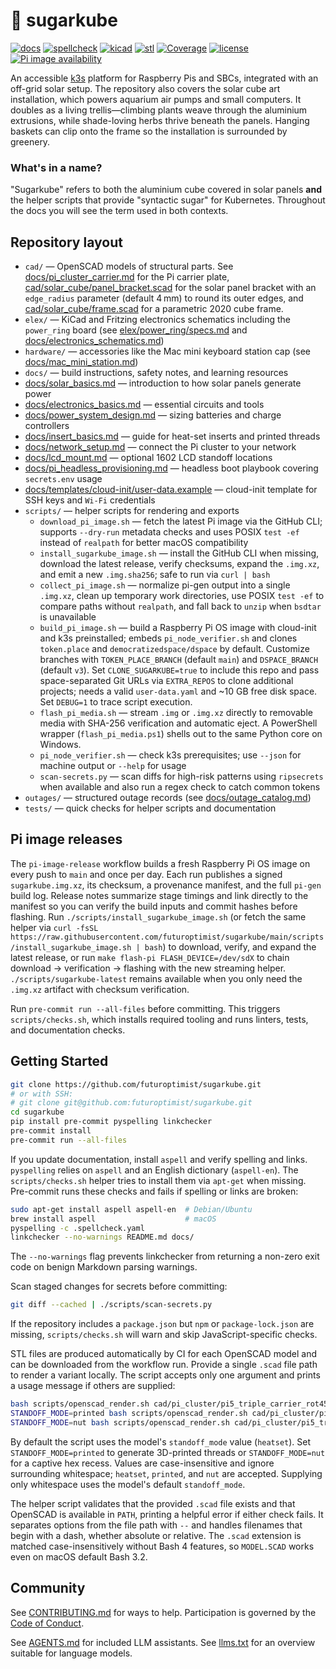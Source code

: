 # 🍧 sugarkube

[![docs](https://github.com/futuroptimist/sugarkube/actions/workflows/docs.yml/badge.svg?branch=main)](https://github.com/futuroptimist/sugarkube/actions/workflows/docs.yml)
[![spellcheck](https://github.com/futuroptimist/sugarkube/actions/workflows/spellcheck.yml/badge.svg?branch=main)](https://github.com/futuroptimist/sugarkube/actions/workflows/spellcheck.yml)
[![kicad](https://github.com/futuroptimist/sugarkube/actions/workflows/kicad-export.yml/badge.svg?branch=main)](https://github.com/futuroptimist/sugarkube/actions/workflows/kicad-export.yml)
[![stl](https://github.com/futuroptimist/sugarkube/actions/workflows/scad-to-stl.yml/badge.svg?branch=main)](https://github.com/futuroptimist/sugarkube/actions/workflows/scad-to-stl.yml)
[![Coverage](https://codecov.io/gh/futuroptimist/sugarkube/branch/main/graph/badge.svg)](https://codecov.io/gh/futuroptimist/sugarkube)
[![license](https://img.shields.io/github/license/futuroptimist/sugarkube)](LICENSE)
[![Pi image availability](https://img.shields.io/github/v/release/futuroptimist/sugarkube?label=pi%20image)](https://github.com/futuroptimist/sugarkube/releases/latest)

An accessible [k3s](https://k3s.io/) platform for Raspberry Pis and SBCs,
integrated with an off-grid solar setup.
The repository also covers the solar cube art installation, which powers aquarium air pumps and
small computers. It doubles as a living trellis—climbing plants weave through the aluminium
extrusions, while shade-loving herbs thrive beneath the panels. Hanging baskets can clip onto the
frame so the installation is surrounded by greenery.

### What's in a name?

"Sugarkube" refers to both the aluminium cube covered in solar panels **and**
the helper scripts that provide "syntactic sugar" for Kubernetes. Throughout
the docs you will see the term used in both contexts.

## Repository layout

- `cad/` — OpenSCAD models of structural parts. See
  [docs/pi_cluster_carrier.md](docs/pi_cluster_carrier.md) for the Pi carrier plate,
  [cad/solar_cube/panel_bracket.scad](cad/solar_cube/panel_bracket.scad) for the solar
  panel bracket with an `edge_radius` parameter (default 4 mm) to round its outer edges,
  and [cad/solar_cube/frame.scad](cad/solar_cube/frame.scad) for a parametric 2020 cube frame.
- `elex/` — KiCad and Fritzing electronics schematics including the `power_ring`
  board (see [elex/power_ring/specs.md](elex/power_ring/specs.md) and
  [docs/electronics_schematics.md](docs/electronics_schematics.md))
- `hardware/` — accessories like the Mac mini keyboard station cap (see
  [docs/mac_mini_station.md](docs/mac_mini_station.md))
- `docs/` — build instructions, safety notes, and learning resources
- [docs/solar_basics.md](docs/solar_basics.md) — introduction to how solar panels generate
  power
- [docs/electronics_basics.md](docs/electronics_basics.md) — essential circuits and tools
- [docs/power_system_design.md](docs/power_system_design.md) — sizing batteries and
  charge controllers
- [docs/insert_basics.md](docs/insert_basics.md) — guide for heat-set inserts and printed threads
- [docs/network_setup.md](docs/network_setup.md) — connect the Pi cluster to your network
- [docs/lcd_mount.md](docs/lcd_mount.md) — optional 1602 LCD standoff locations
- [docs/pi_headless_provisioning.md](docs/pi_headless_provisioning.md) — headless boot playbook covering
  `secrets.env` usage
- [docs/templates/cloud-init/user-data.example](docs/templates/cloud-init/user-data.example) — cloud-init
  template for SSH keys and `Wi-Fi` credentials
- `scripts/` — helper scripts for rendering and exports
  - `download_pi_image.sh` — fetch the latest Pi image via the GitHub CLI; supports `--dry-run`
    metadata checks and uses POSIX `test -ef` instead of `realpath` for better macOS
    compatibility
  - `install_sugarkube_image.sh` — install the GitHub CLI when missing, download the
    latest release, verify checksums, expand the `.img.xz`, and emit a new
    `.img.sha256`; safe to run via `curl | bash`
  - `collect_pi_image.sh` — normalize pi-gen output into a single `.img.xz`,
    clean up temporary work directories, use POSIX `test -ef` to compare paths
    without `realpath`, and fall back to `unzip` when `bsdtar` is unavailable
  - `build_pi_image.sh` — build a Raspberry Pi OS image with cloud-init and
    k3s preinstalled; embeds `pi_node_verifier.sh` and clones `token.place` and
    `democratizedspace/dspace` by default. Customize branches with
    `TOKEN_PLACE_BRANCH` (default `main`) and `DSPACE_BRANCH` (default `v3`). Set
    `CLONE_SUGARKUBE=true` to include this repo and pass space-separated Git URLs
    via `EXTRA_REPOS` to clone additional projects; needs a valid `user-data.yaml`
    and ~10 GB free disk space. Set `DEBUG=1` to trace script execution.
  - `flash_pi_media.sh` — stream `.img` or `.img.xz` directly to removable
    media with SHA-256 verification and automatic eject. A PowerShell wrapper
    (`flash_pi_media.ps1`) shells out to the same Python core on Windows.
  - `pi_node_verifier.sh` — check k3s prerequisites; use `--json` for machine output or
    `--help` for usage
  - `scan-secrets.py` — scan diffs for high-risk patterns using `ripsecrets` when
    available and also run a regex check to catch common tokens
- `outages/` — structured outage records (see
  [docs/outage_catalog.md](docs/outage_catalog.md))
- `tests/` — quick checks for helper scripts and documentation

## Pi image releases

The `pi-image-release` workflow builds a fresh Raspberry Pi OS image on every
push to `main` and once per day. Each run publishes a signed
`sugarkube.img.xz`, its checksum, a provenance manifest, and the full
`pi-gen` build log. Release notes summarize stage timings and link directly to
the manifest so you can verify the build inputs and commit hashes before
flashing. Run `./scripts/install_sugarkube_image.sh` (or fetch the same helper
via `curl -fsSL https://raw.githubusercontent.com/futuroptimist/sugarkube/main/scripts/install_sugarkube_image.sh | bash`) to
download, verify, and expand the latest release, or run `make flash-pi
FLASH_DEVICE=/dev/sdX` to chain download → verification → flashing with the new
streaming helper. `./scripts/sugarkube-latest` remains available when you only
need the `.img.xz` artifact with checksum verification.

Run `pre-commit run --all-files` before committing.
This triggers `scripts/checks.sh`, which installs required tooling and runs
linters, tests, and documentation checks.

## Getting Started

```bash
git clone https://github.com/futuroptimist/sugarkube.git
# or with SSH:
# git clone git@github.com:futuroptimist/sugarkube.git
cd sugarkube
pip install pre-commit pyspelling linkchecker
pre-commit install
pre-commit run --all-files
```

If you update documentation, install `aspell` and verify spelling and links.
`pyspelling` relies on `aspell` and an English dictionary (`aspell-en`). The
`scripts/checks.sh` helper tries to install them via `apt-get` when missing. Pre-commit
runs these checks and fails if spelling or links are broken:

```bash
sudo apt-get install aspell aspell-en  # Debian/Ubuntu
brew install aspell                    # macOS
pyspelling -c .spellcheck.yaml
linkchecker --no-warnings README.md docs/
```

The `--no-warnings` flag prevents linkchecker from returning a non-zero exit
code on benign Markdown parsing warnings.

Scan staged changes for secrets before committing:

```bash
git diff --cached | ./scripts/scan-secrets.py
```

If the repository includes a `package.json` but `npm` or `package-lock.json`
are missing, `scripts/checks.sh` will warn and skip JavaScript-specific
checks.

STL files are produced automatically by CI for each OpenSCAD model and can be
downloaded from the workflow run. Provide a single `.scad` file path to render a
variant locally. The script accepts only one argument and prints a usage
message if others are supplied:

```bash
bash scripts/openscad_render.sh cad/pi_cluster/pi5_triple_carrier_rot45.scad
STANDOFF_MODE=printed bash scripts/openscad_render.sh cad/pi_cluster/pi5_triple_carrier_rot45.scad
STANDOFF_MODE=nut bash scripts/openscad_render.sh cad/pi_cluster/pi5_triple_carrier_rot45.scad
```

By default the script uses the model's `standoff_mode` value (`heatset`).
Set `STANDOFF_MODE=printed` to generate 3D-printed threads or `STANDOFF_MODE=nut` for a
captive hex recess. Values are case-insensitive and ignore surrounding whitespace;
`heatset`, `printed`, and `nut` are accepted. Supplying only whitespace uses the model's
default `standoff_mode`.

The helper script validates that the provided `.scad` file exists and that
OpenSCAD is available in `PATH`, printing a helpful error if either check fails.
It separates options from the file path with `--` and handles filenames
that begin with a dash, whether absolute or relative.
The `.scad` extension is matched case-insensitively without Bash 4 features, so
`MODEL.SCAD` works even on macOS default Bash 3.2.

## Community

See [CONTRIBUTING.md](CONTRIBUTING.md) for ways to help.
Participation is governed by the [Code of Conduct](CODE_OF_CONDUCT.md).

See [AGENTS.md](AGENTS.md) for included LLM assistants.
See [llms.txt](llms.txt) for an overview suitable for language models.
